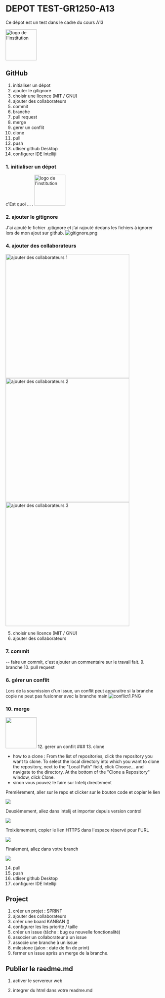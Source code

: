 # DEPOT TEST-GR1250-A13
Ce dépot est un test dans le cadre du cours A13

<img src="logo.png" alt="logo de l'institution" width="100px">


## GitHub
1. initialiser un dépot
2. ajouter le gitignore
3. choisir une licence (MIT / GNU) 
4. ajouter des collaborateurs
5. commit 
6. branche
7. pull request
8. merge
9. gerer un conflit 
10. clone
11. pull
12. push
13. utliser github Desktop
14. configurer IDE Intelliji

### 1. initialiser un dépot
c'Est quoi ... .
<img src="logo.png" alt="logo de l'institution" width="100px">


### 2. ajouter le gitignore
J'ai ajouté le fichier .gitignore et j'ai rajouté dedans les fichiers à ignorer lors de mon ajout sur github.
![gitignore.png](gitignore.png)


### 4. ajouter des collaborateurs
<img src="addColab1.png" alt="ajouter des collaborateurs 1" width="400px">
<img src="addColab2.png" alt="ajouter des collaborateurs 2" width="400px">
<img src="addColab3.png" alt="ajouter des collaborateurs 3" width="400px">

5. choisir une licence (MIT / GNU) 
6. ajouter des collaborateurs
### 7. commit 
-- faire un commit, c'est ajouter un commentaire sur le travail fait.
9. branche
10. pull request
### 6. gérer un conflit
Lors de la soumission d'un issue, un conflit peut apparaitre si la branche copie ne peut pas fusionner avec la branche main
![conflict1.PNG](conflict1.PNG)

### 10. merge
<img src="merge.png" width="100px">      
12. gerer un conflit 
### 13. clone


- how to a clone : From the list of repositories, click the repository you want to clone. To select the local directory into which you want to clone the repository, next to the "Local Path" field, click Choose... and navigate to the directory. At the bottom of the "Clone a Repository" window, click Clone.
- sinon vous pouvez le faire sur Intelij directement

Premièrement, aller sur le repo et clicker sur le bouton code et copier le lien
        
<img src="clone_Screenshot.png">
   
Deuxièmement, allez dans intelij et importer depuis version control

<img src="clone_Screenshot2.png">
    
Troixièmement, copier le lien HTTPS dans l'espace réservé pour l'URL

<img src="clone_Screenshot3.PNG">
    
Finalement, allez dans votre branch

<img src="clone_Screenshot4.PNG">



14. pull
15. push
16. utliser github Desktop
17. configurer IDE Intelliji

## Project
1. créer un projet : SPRINT
2. ajouter des collaborateurs
3. créer une board KANBAN ()
4. configurer les les priorité / taille
5. créer un issue (tâche : bug ou nouvelle fonctionalité)
6. associer un collaborateur à un issue
7. associe une branche à un issue
8. milestone (jalon : date de fin de print)
9. fermer un issue après un merge de la branche.

## Publier le raedme.md

1. activer le servereur web

2. integrer du html dans votre readme.md
